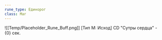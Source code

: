 ```yaml
---
rune_type: Единорог
class: Маг
---
```

![[Temp/Placeholder_Rune_Buff.png]]
[Тип М: Исход] CD "Сутры сердца" -{0} сек.
